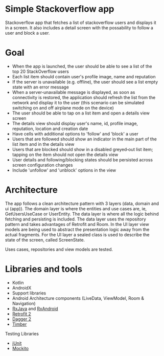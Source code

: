 # Simple Stackoverflow app

Stackoverflow app that fetches a list of stackoverflow users and displays it in a screen. 
It also includes a detail screen with the possability to follow a user and block a user.

# Goal

- When the app is launched, the user should be able to see a list of the top 20 StackOverflow users
- Each list item should contain user's profile image, name and reputation
- If the server is unavailable (e.g. offline), the user should see a list empty state with an error message
- When a server‑unavailable message is displayed, as soon as connectivity is restored, the application should refresh
 the list from the network and display it to the user (this scenario can be simulated switching on and off airplane mode
 on the device)
- The user should be able to tap on a list item and open a details view screen
- The details view should display user's name, id, profile image, reputation, location and creation date
- Have cells with additional options to 'follow' and 'block' a user
- Users that are followed should show an indicator in the main part of the list item and in the details view
- Users that are blocked should show in a disabled greyed‑out list item; tapping on the item should not open the details
view
- User details and following/blocking states should be persisted across screen configuration changes
- Include 'unfollow' and 'unblock' options in the view

# Architecture 

The app follows a clean architecture pattern with 3 layers (data, domain and ui (app)). 
The domain layer is where the entities and use cases are, ie, GetUsersUseCase or UserEntity.
The data layer is where all the logic behind fetching and persisting is included. 
The data layer uses the repository pattern and takes advantages of Retrofit and Room.
In the UI layer view models are being used to abstract the presentation logic away from the actual fragments.
For the UI layer a sealed class is used to describe the state of the screen, called ScreenState.

Uses cases, repositories and view models are tested.

# Libraries and tools

- Kotlin
- AndroidX
- Support libraries
- Android Architecture components (LiveData, ViewModel, Room & Navigation)
- [RxJava](https://github.com/ReactiveX/RxJava) and [RxAndroid](https://github.com/ReactiveX/RxAndroid) 
- [Retrofit 2](http://square.github.io/retrofit/)
- [Dagger 2](http://google.github.io/dagger/)
- [Timber](https://github.com/JakeWharton/timber)

Testing Libraries

- [jUnit](http://junit.org/junit5/)
- [Mockito](https://github.com/mockito/mockito)
